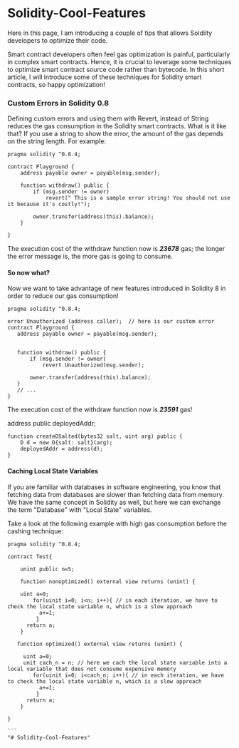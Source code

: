 # Solidity-Cool-Features
Here in this page, I am introducing a couple of tips that allows Soldiity developers to optimize their code.

Smart contract developers often feel gas optimization is painful, particularly in complex smart contracts. Hence, it is crucial to leverage some techniques to optimize smart contract source code rather than bytecode. In this short article, I will introduce some of these techniques for Solidity smart contracts, so happy optimization!



### Custom Errors in Solidity 0.8
Defining custom errors and using them with Revert, instead of String reduces the gas consumption in the Solidity smart contracts.
What is it like that?
If you use a string to show the error, the amount of the gas depends on the string length. For example:


```
pragma solidity ^0.8.4;

contract Playground {
    address payable owner = payable(msg.sender);

    function withdraw() public {
        if (msg.sender != owner)
            revert(" This is a sample error string! You should not use it because it's costly!");

        owner.transfer(address(this).balance);
    }

}
````
 The execution cost of the withdraw function now is ***23678*** gas; the longer the error message is, the more gas is going to consume.
 
 #### So now what?
 Now we want to take advantage of new features introduced in Solidity 8 in order to reduce our gas consumption!
 
 ```
pragma solidity ^0.8.4;

error Unauthorized (address caller);  // here is our custom error
contract Playground {
    address payable owner = payable(msg.sender);
    

    function withdraw() public {
        if (msg.sender != owner)
            revert Unauthorized(msg.sender);

        owner.transfer(address(this).balance);
    }
    // ...
}
 
 ````
  The execution cost of the withdraw function now is ***23591*** gas!
  
  
  address public deployedAddr;

    function createDSalted(bytes32 salt, uint arg) public {
        D d = new D{salt: salt}(arg);
        deployedAddr = address(d);
    }
 

#### Caching Local State Variables
If you are familiar with databases in software engineering, you know that fetching data from databases are slower than fetching data from memory.
We have the same concept in Solidity as well, but here we can exchange the term "Database" with "Local State" variables.

Take a look at the following example with high gas consumption before the cashing technique:

````
pragma solidity ^0.8.4;

contract Test{

    unint public n=5;

    function nonoptimized() external view returns (unint) {

    uint a=0;
        for(uinit i=0; i<n; i++){ // in each iteration, we have to check the local state variable n, which is a slow approach
          a+=1;
         }
      return a;
    }
    
   function optimized() external view returns (unint) {

     uint a=0;
     unit cach_n = n; // here we cach the local state variable into a local variable that does not consume expensive memory
        for(uinit i=0; i<cach_n; i++){ // in each iteration, we have to check the local state variable n, which is a slow approach
          a+=1;
         }
      return a;
    }
    
}

```
"# Solidity-Cool-Features" 
